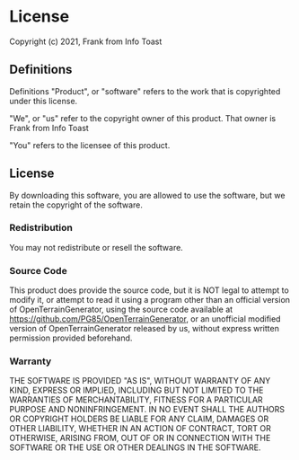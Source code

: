 # License

Copyright (c) 2021, Frank from Info Toast

## Definitions

Definitions "Product", or "software" refers to the work that is copyrighted under this license.

"We", or "us" refer to the copyright owner of this product. That owner is Frank from Info Toast

"You" refers to the licensee of this product.

## License

By downloading this software, you are allowed to use the software, but we retain the copyright of the software.

### Redistribution

You may not redistribute or resell the software.

### Source Code

This product does provide the source code, but it is NOT legal to attempt to modify it, or attempt to read it using a program other than an official version of OpenTerrainGenerator, using the source code available at https://github.com/PG85/OpenTerrainGenerator, or an unofficial modified version of OpenTerrainGenerator released by us, without express written permission provided beforehand.

### Warranty

THE SOFTWARE IS PROVIDED "AS IS", WITHOUT WARRANTY OF ANY KIND,
EXPRESS OR IMPLIED, INCLUDING BUT NOT LIMITED TO THE WARRANTIES OF
MERCHANTABILITY, FITNESS FOR A PARTICULAR PURPOSE AND NONINFRINGEMENT.
IN NO EVENT SHALL THE AUTHORS OR COPYRIGHT HOLDERS BE LIABLE FOR
ANY CLAIM, DAMAGES OR OTHER LIABILITY, WHETHER IN AN ACTION OF
CONTRACT, TORT OR OTHERWISE, ARISING FROM, OUT OF OR IN CONNECTION
WITH THE SOFTWARE OR THE USE OR OTHER DEALINGS IN THE SOFTWARE.
